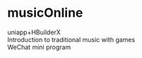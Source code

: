 # musicOnline
uniapp+HBuilderX  
Introduction to traditional music with games   
WeChat mini program
